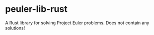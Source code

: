 # peuler-lib-rust
A Rust library for solving Project Euler problems. Does not contain any solutions!
